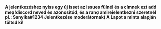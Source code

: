 **A jelentkezéshez nyiss egy új isset az issues fülnél és a címnek ezt add meg(discord neved és azonosítód, és a rang amirejelentkezni szeretnél pl.: Sanyika#1234 Jelentkezése moderátornak) A Lapot a minta alapján töltsd ki!**
